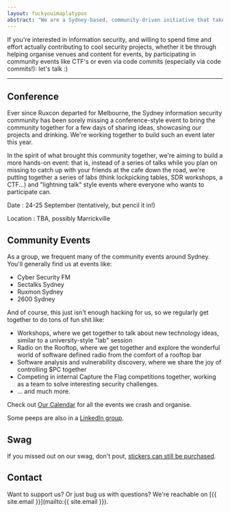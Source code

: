 ```yaml
---
layout: fuckyouimaplatypus
abstract: "We are a Sydney-based, community-driven initiative that takes a hands-on approach in doing cool security stuff: we're less about debating the merits of the latest iteration of the PCI-PTS or whether a particular vulnerability should have a CVSS score of 6.75 or 6.77, and more about bringing together like-minded people to share ideas, work on cool information security projects and participate in community events together. Think of it as a casual information security fight club of sorts: the only real rule is that you have to play."
---
```


If you're interested in information security, and willing to spend time and effort actually contributing to cool security projects, whether it be through helping organise venues and content for events, by participating in community events like CTF's or even via code commits (especially via code commits!): let's talk :)

***

## Conference

Ever since Ruxcon departed for Melbourne, the Sydney information security community has been sorely missing a conference-style event to bring the community together for a few days of sharing ideas, showcasing our projects and drinking. We're working together to build such an event later this year.

In the spirit of what brought this community together, we're aiming to build a more hands-on event: that is, instead of a series of talks while you plan on missing to catch up with your friends at the cafe down the road, we're putting together a series of labs (think lockpicking tables, SDR workshops, a CTF...) and "lightning talk" style events where everyone who wants to participate can.

Date
: 24-25 September (tentatively, but pencil it in!)

Location
: TBA, possibly Marrickville

## Community Events

As a group, we frequent many of the community events around Sydney. You'll generally find us at events like:

- Cyber Security FM
- Sectalks Sydney
- Ruxmon Sydney
- 2600 Sydney

And of course, this just isn't enough hacking for us, so we regularly get together to do tons of fun shit like:

- Workshops, where we get together to talk about new technology ideas, similar to a university-style "lab" session
- Radio on the Rooftop, where we get together and explore the wonderful world of software defined radio from the comfort of a rooftop bar
- Software analysis and vulnerability discovery, where we share the joy of controlling $PC together
- Competing in internal Capture the Flag competitions together, working as a team to solve interesting security challenges.
- ... and much more.

Check out [Our Calendar](https://calendar.google.com/calendar/embed?src=calendar%40letsjusthackshit.org&ctz=Australia/Sydney) for all the events we crash and organise.

Some peeps are also in a [LinkedIn group](https://www.linkedin.com/groups/7051231/).

## Swag

If you missed out on our swag, don't pout,
[stickers can still be purchased](https://www.stickermule.com/user/1070711202/stickers).

## Contact

Want to support us? Or just bug us with questions? We're reachable on [{{ site.email }}](mailto:{{ site.email }}).
